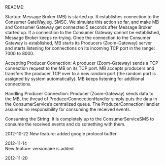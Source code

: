 ﻿README:

Startup:
Message Broker (MB) is started up. It establishes connection to the Consumer GateWay,eg. SMSC. We simulate this action so far, and make MB and Consumer Gateway get connected 5 seconds after Message Broker started up. If a connection to the Consumer Gateway cannot be established, Message Broker keeps re-trying. Once the connection to the Consumer Gateway is established, MB starts its Producers (Zoom-Gateway) server and starts listening for connections on its incoming TCP port in the range: 7000 to 8000. 

Accepting Producer Connection:
A producer (Zoom-Gateway) sends a TCP connection request to the MB on its TCP port. MB accepts producers and transfers the producer TCP over to a new random port (the random port is assigned by system automatically). MB keeps listening for additional connections.

Handling Producer Connection:
Producer (Zoom-Gateway) sends data to the MB, the thread of ProducerConncectionHandler simply puts the data in the ConsumerService’s centralized queue. The ProducerConnectionHandler assumes no responsibility for consuming the received events.

Consuming the String:
It is completely up to the ConsumerServiceSMS to consume the received events and do something with them.
      
2012-10-22 
New feature: added google protocol buffer 

2012-11-14  
New feature: versionaire is added

2012-11-20

